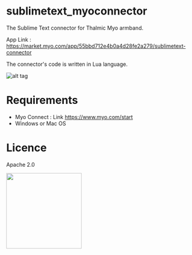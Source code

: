 # sublimetext_myoconnector
The Sublime Text connector for Thalmic Myo armband. 

App Link : https://market.myo.com/app/55bbd712e4b0a4d28fe2a279/sublimetext-connector

The connector's code is written in Lua language.

![alt tag](https://packagecontrol.io/readmes/img/b6da1854601a9ad66077bf93565562719ee30ce9.gif)

# Requirements
* Myo Connect : Link https://www.myo.com/start
* Windows or Mac OS

# Licence
 Apache 2.0

<img src="https://uwaterloo.ca/mechanical-mechatronics-engineering/sites/ca.mechanical-mechatronics-engineering/files/uploads/images/thamliclabs.png" height="200">
